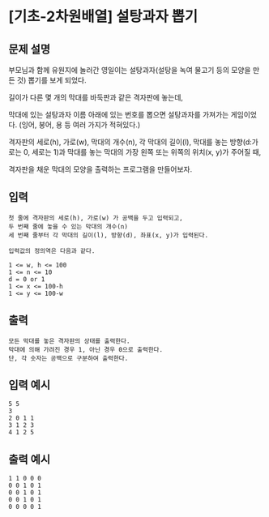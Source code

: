 # [기초-2차원배열] 설탕과자 뽑기

## 문제 설명
부모님과 함께 유원지에 놀러간 영일이는
설탕과자(설탕을 녹여 물고기 등의 모양을 만든 것) 뽑기를 보게 되었다.

길이가 다른 몇 개의 막대를 바둑판과 같은 격자판에 놓는데,

막대에 있는 설탕과자 이름 아래에 있는 번호를 뽑으면 설탕과자를 가져가는 게임이었다.
(잉어, 붕어, 용 등 여러 가지가 적혀있다.)

격자판의 세로(h), 가로(w), 막대의 개수(n), 각 막대의 길이(l),
막대를 놓는 방향(d:가로는 0, 세로는 1)과
막대를 놓는 막대의 가장 왼쪽 또는 위쪽의 위치(x, y)가 주어질 때,

격자판을 채운 막대의 모양을 출력하는 프로그램을 만들어보자.

## 입력
	첫 줄에 격자판의 세로(h), 가로(w) 가 공백을 두고 입력되고,
	두 번째 줄에 놓을 수 있는 막대의 개수(n)
	세 번째 줄부터 각 막대의 길이(l), 방향(d), 좌표(x, y)가 입력된다.

	입력값의 정의역은 다음과 같다.

	1 <= w, h <= 100
	1 <= n <= 10
	d = 0 or 1
	1 <= x <= 100-h
	1 <= y <= 100-w
## 출력
	모든 막대를 놓은 격자판의 상태를 출력한다.
	막대에 의해 가려진 경우 1, 아닌 경우 0으로 출력한다.
	단, 각 숫자는 공백으로 구분하여 출력한다.

## 입력 예시
	5 5
	3
	2 0 1 1
	3 1 2 3
	4 1 2 5	
## 출력 예시
	1 1 0 0 0
	0 0 1 0 1
	0 0 1 0 1
	0 0 1 0 1
	0 0 0 0 1